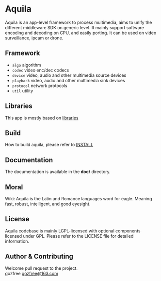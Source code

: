 Aquila
======

Aquila is an app-level framework to process multimedia, aims to unify the
different middleware SDK on generic level. It mainly support software encoding
and decoding on CPU, and easily porting. It can be used on video surveillance,
ipcam or drone.

## Framework
* `algo`     algorithm
* `codec`    video enc/dec codecs
* `device`   video, audio and other multimedia source devices
* `playback` video, audio and other multimedia sink devices
* `protocol` network protocols
* `util`     utility

## Libraries
This app is mostly based on [libraries](https://github.com/gozfree/libraries)

## Build
How to build aquila, please refer to [INSTALL](https://github.com/gozfree/aquila/INSTALL.md)

## Documentation
The documentation is available in the **doc/** directory.

## Moral
Wiki: Aquila is the Latin and Romance languages word for eagle.
Meaning fast, robust, intelligent, and good eyesight.

## License
Aquila codebase is mainly LGPL-licensed with optional components licensed under
GPL. Please refer to the LICENSE file for detailed information.

## Author & Contributing
Welcome pull request to the project.  
gozfree <gozfree@163.com>
